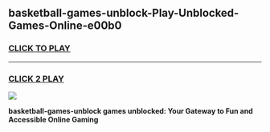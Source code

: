 
## basketball-games-unblock-Play-Unblocked-Games-Online-e00b0
<h3>
<a href="https://premium76.site?title=basketball-games-unblock&ref=25A">CLICK TO PLAY</a></h3>
<hr>

<h3>
<a href="https://premium76.site?title=basketball-games-unblock&ref=25A">CLICK 2 PLAY</a>
  
</h3>

<a href="https://premium76.site?title=basketball-games-unblock&ref=25A"><img src="https://clearcache.store/games.png"></a>


**basketball-games-unblock games unblocked: Your Gateway to Fun and Accessible Online Gaming**
